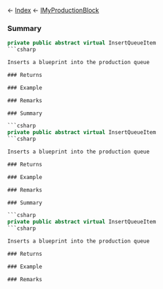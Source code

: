 ← [Index](Api-Index) ← [IMyProductionBlock](Sandbox.ModAPI.Ingame.IMyProductionBlock)

### Summary

```csharp
private public abstract virtual InsertQueueItem
```csharp

Inserts a blueprint into the production queue

### Returns

### Example

### Remarks

### Summary

```csharp
private public abstract virtual InsertQueueItem
```csharp

Inserts a blueprint into the production queue

### Returns

### Example

### Remarks

### Summary

```csharp
private public abstract virtual InsertQueueItem
```csharp

Inserts a blueprint into the production queue

### Returns

### Example

### Remarks

